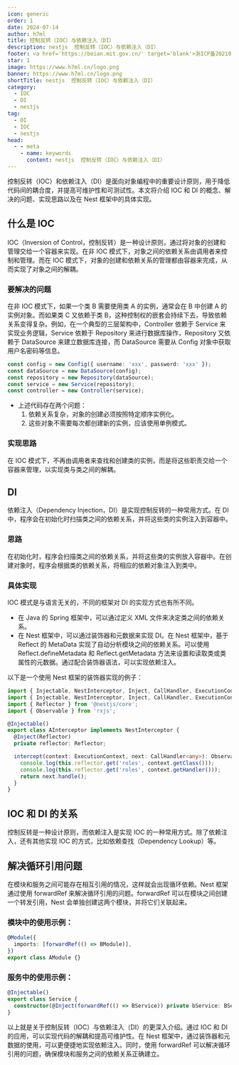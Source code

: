 ```yaml
---
icon: generic
order: 1
date: 2024-07-14
author: h7ml
title: 控制反转（IOC）与依赖注入（DI）
description: nestjs  控制反转（IOC）与依赖注入（DI）
footer: <a href='https://beian.mit.gov.cn/' target='blank'>浙ICP备2021037683号-2</a>nestjs  控制反转（IOC）与依赖注入（DI）
star: 1
image: https://www.h7ml.cn/logo.png
banner: https://www.h7ml.cn/logo.png
shortTitle: nestjs  控制反转（IOC）与依赖注入（DI）
category:
  - IOC
  - DI
  - nestjs
tag:
  - DI
  - IOC
  - nestjs
head:
  - - meta
    - name: keywords
      content: nestjs  控制反转（IOC）与依赖注入（DI）
---
```


控制反转（IOC）和依赖注入（DI）是面向对象编程中的重要设计原则，用于降低代码间的耦合度，并提高可维护性和可测试性。本文将介绍 IOC 和 DI 的概念、解决的问题、实现思路以及在 Nest 框架中的具体实现。

## 什么是 IOC

IOC（Inversion of Control，控制反转）是一种设计原则，通过将对象的创建和管理交给一个容器来实现。在非 IOC 模式下，对象之间的依赖关系由调用者来控制和管理。而在 IOC 模式下，对象的创建和依赖关系的管理都由容器来完成，从而实现了对象之间的解耦。

### 要解决的问题

在非 IOC 模式下，如果一个类 B 需要使用类 A 的实例，通常会在 B 中创建 A 的实例对象。而如果类 C 又依赖于类 B，这种控制权的嵌套会持续下去，导致依赖关系变得复杂。例如，在一个典型的三层架构中，Controller 依赖于 Service 来实现业务逻辑，Service 依赖于 Repository 来进行数据库操作，Repository 又依赖于 DataSource 来建立数据库连接，而 DataSource 需要从 Config 对象中获取用户名密码等信息。

```typescript
const config = new Config({ username: 'xxx', password: 'xxx' });
const dataSource = new DataSource(config);
const repository = new Repository(dataSource);
const service = new Service(repository);
const controller = new Controller(service);
```

- 上述代码存在两个问题：
  1. 依赖关系复杂，对象的创建必须按照特定顺序实例化。
  2. 这些对象不需要每次都创建新的实例，应该使用单例模式。

### 实现思路

在 IOC 模式下，不再由调用者来查找和创建类的实例，而是将这些职责交给一个容器来管理，以实现类与类之间的解耦。

## DI

依赖注入（Dependency Injection，DI）是实现控制反转的一种常用方式。在 DI 中，程序会在初始化时扫描类之间的依赖关系，并将这些类的实例注入到容器中。

### 思路

在初始化时，程序会扫描类之间的依赖关系，并将这些类的实例放入容器中。在创建对象时，程序会根据类的依赖关系，将相应的依赖对象注入到类中。

### 具体实现

IOC 模式是与语言无关的，不同的框架对 DI 的实现方式也有所不同。

- 在 Java 的 Spring 框架中，可以通过定义 XML 文件来决定类之间的依赖关系。
- 在 Nest 框架中，可以通过装饰器和元数据来实现 DI。在 Nest 框架中，基于 Reflect 的 MetaData 实现了自动分析模块之间的依赖关系。可以使用 Reflect.defineMetadata 和 Reflect.getMetadata 方法来设置和读取类或类属性的元数据。通过配合装饰器语法，可以实现依赖注入。

以下是一个使用 Nest 框架的装饰器实现的例子：

```typescript
import { Injectable, NestInterceptor, Inject, CallHandler, ExecutionContext } from '@nestjs/common';
import { Injectable, NestInterceptor, Inject, CallHandler, ExecutionContext } from '@nestjs/common';
import { Reflector } from '@nestjs/core';
import { Observable } from 'rxjs';

@Injectable()
export class AInterceptor implements NestInterceptor {
  @Inject(Reflector)
  private reflector: Reflector;

  intercept(context: ExecutionContext, next: CallHandler<any>): Observable<any> | Promise<Observable<any>> {
    console.log(this.reflector.get('roles', context.getClass()));
    console.log(this.reflector.get('roles', context.getHandler()));
    return next.handle();
  }
}
```

## IOC 和 DI 的关系

控制反转是一种设计原则，而依赖注入是实现 IOC 的一种常用方式。除了依赖注入，还有其他实现 IOC 的方式，比如依赖查找（Dependency Lookup）等。

## 解决循环引用问题

在模块和服务之间可能存在相互引用的情况，这样就会出现循环依赖。Nest 框架通过使用 forwardRef 来解决循环引用的问题。forwardRef 可以在模块之间创建一个转发引用，Nest 会单独创建这两个模块，并将它们关联起来。

### 模块中的使用示例：

```typescript
@Module({
  imports: [forwardRef(() => BModule)],
})
export class AModule {}
```

### 服务中的使用示例：

```typescript
@Injectable()
export class Service {
  constructor(@Inject(forwardRef(() => BService)) private bService: BService) {}
}
```

以上就是关于控制反转（IOC）与依赖注入（DI）的更深入介绍。通过 IOC 和 DI 的应用，可以实现代码的解耦和提高可维护性。在 Nest 框架中，通过装饰器和元数据的使用，可以更便捷地实现依赖注入。同时，使用 forwardRef 可以解决循环引用的问题，确保模块和服务之间的依赖关系正确建立。
